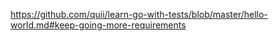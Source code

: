 https://github.com/quii/learn-go-with-tests/blob/master/hello-world.md#keep-going-more-requirements
